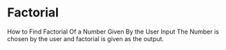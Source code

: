 # Factorial
How to Find Factorial Of a Number Given By the User Input
The Number is chosen by the user and factorial is given as the output.
